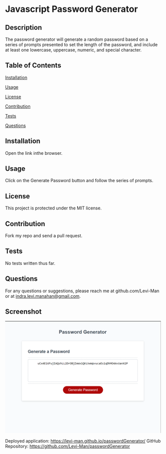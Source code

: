 
# Javascript Password Generator

## Description
The password generator will generate a random password based on a series of prompts presented to set the length of the password, and include at least one lowercase, uppercase, numeric, and special character.

## Table of Contents

[Installation](#installation)

[Usage](#usage)

[License](#license)

[Contribution](#contribution)

[Tests](#tests)

[Questions](#questions)

## Installation
Open the link inthe browser.

## Usage
Click on the Generate Password button and follow the series of prompts.

## License
This project is protected under the MIT license.

## Contribution
Fork my repo and send a pull request.

## Tests
No tests written thus far.

## Questions
For any questions or suggestions, please reach me at github.com/Levi-Man or at indra.levi.manahan@gmail.com.

## Screenshot
<img src="./Assets/Screenshot 2024-01-23 155241.png" alt="Screenshot of application">

Deployed application: https://levi-man.github.io/passwordGenerator/ 
GitHub Repository: https://github.com/Levi-Man/passwordGenerator
